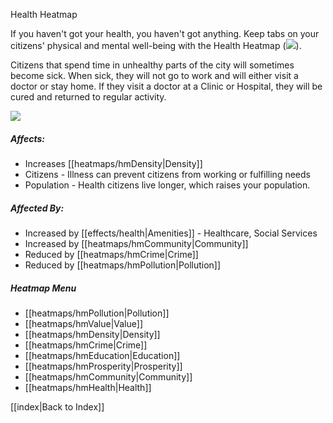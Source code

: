 Health Heatmap

If you haven't got your health, you haven't got anything. Keep tabs on your citizens' physical and mental well-being with the Health Heatmap (![](IconHealth)).

Citizens that spend time in unhealthy parts of the city will sometimes become sick. When sick, they will not go to work and will either visit a doctor or stay home. If they visit a doctor at a Clinic or Hospital, they will be cured and returned to regular activity.

![](docs/images/health.png)

##### Affects:
* Increases [[heatmaps/hmDensity|Density]]
* Citizens - Illness can prevent citizens from working or fulfilling needs
* Population - Health citizens live longer, which raises your population.

##### Affected By:
* Increased by [[effects/health|Amenities]] - Healthcare, Social Services
* Increased by [[heatmaps/hmCommunity|Community]]
* Reduced by [[heatmaps/hmCrime|Crime]]
* Reduced by [[heatmaps/hmPollution|Pollution]]

##### Heatmap Menu
* [[heatmaps/hmPollution|Pollution]]
* [[heatmaps/hmValue|Value]]
* [[heatmaps/hmDensity|Density]]
* [[heatmaps/hmCrime|Crime]]
* [[heatmaps/hmEducation|Education]]
* [[heatmaps/hmProsperity|Prosperity]]
* [[heatmaps/hmCommunity|Community]]
* [[heatmaps/hmHealth|Health]]

[[index|Back to Index]]
